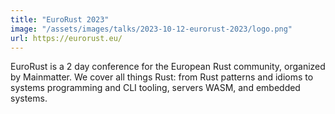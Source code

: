 ```yaml
---
title: "EuroRust 2023"
image: "/assets/images/talks/2023-10-12-eurorust-2023/logo.png"
url: https://eurorust.eu/
---
```


EuroRust is a 2 day conference for the European Rust community, organized by Mainmatter. We cover all things Rust: from Rust patterns and idioms to systems programming and CLI tooling, servers WASM, and embedded systems.
